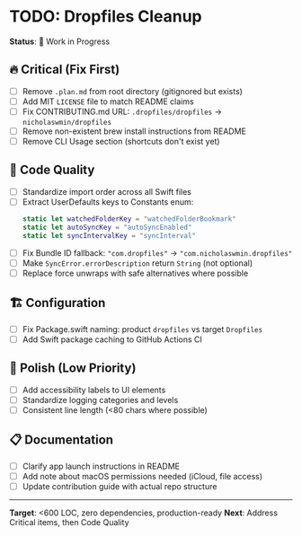 # TODO: Dropfiles Cleanup

**Status**: 🚧 Work in Progress

## 🔥 Critical (Fix First)

- [ ] Remove `.plan.md` from root directory (gitignored but exists)
- [ ] Add MIT `LICENSE` file to match README claims
- [ ] Fix CONTRIBUTING.md URL: `.dropfiles/dropfiles` → `nicholaswmin/dropfiles`
- [ ] Remove non-existent brew install instructions from README
- [ ] Remove CLI Usage section (shortcuts don't exist yet)

## 🔧 Code Quality

- [ ] Standardize import order across all Swift files
- [ ] Extract UserDefaults keys to Constants enum:
  ```swift
  static let watchedFolderKey = "watchedFolderBookmark"
  static let autoSyncKey = "autoSyncEnabled" 
  static let syncIntervalKey = "syncInterval"
  ```
- [ ] Fix Bundle ID fallback: `"com.dropfiles"` → `"com.nicholaswmin.dropfiles"`
- [ ] Make `SyncError.errorDescription` return `String` (not optional)
- [ ] Replace force unwraps with safe alternatives where possible

## 🏗️ Configuration

- [ ] Fix Package.swift naming: product `dropfiles` vs target `Dropfiles`
- [ ] Add Swift package caching to GitHub Actions CI

## 🎨 Polish (Low Priority)

- [ ] Add accessibility labels to UI elements  
- [ ] Standardize logging categories and levels
- [ ] Consistent line length (<80 chars where possible)

## 📋 Documentation

- [ ] Clarify app launch instructions in README
- [ ] Add note about macOS permissions needed (iCloud, file access)
- [ ] Update contribution guide with actual repo structure

---

**Target**: <600 LOC, zero dependencies, production-ready
**Next**: Address Critical items, then Code Quality